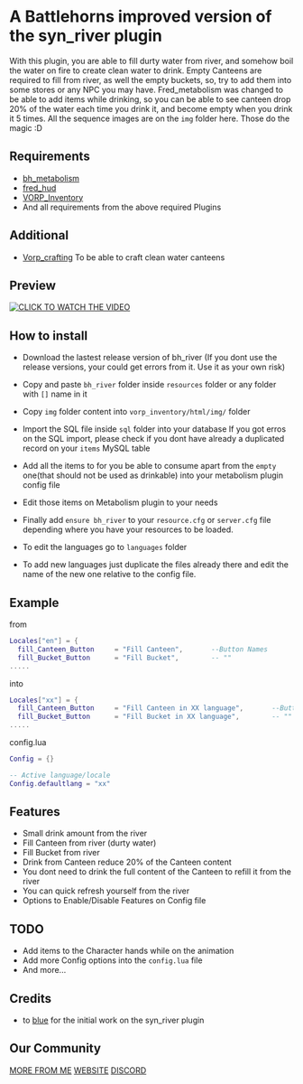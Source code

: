 # A Battlehorns improved version of the syn_river plugin
With this plugin, you are able to fill durty water from river, and somehow boil the water on fire to create clean water to drink.
Empty Canteens are required to fill from river, as well the empty buckets, so, try to add them into some stores or any NPC you may have.
Fred_metabolism was changed to be able to add items while drinking, so you can be able to see canteen drop 20% of the water each time you drink it, and become empty when you drink it 5 times.
All the sequence images are on the ```img``` folder here. Those do the magic :D

## Requirements
- [bh_metabolism](https://github.com/battlehorns3296/bh_metabolism)
- [fred_hud](https://github.com/battlehorns3296/fred_hud)
- [VORP_Inventory](https://github.com/VORPCORE/vorp_inventory-lua)
- And all requirements from the above required Plugins

## Additional
- [Vorp_crafting](https://github.com/VORPCORE/vorp_crafting)
To be able to craft clean water canteens

## Preview

[![CLICK TO WATCH THE VIDEO](https://img.youtube.com/vi/NTYyQLcEcwc/0.jpg)](https://www.youtube.com/watch?v=NTYyQLcEcwc)

## How to install
* Download the lastest release version of bh_river
(If you dont use the release versions, your could get errors from it.
Use it as your own risk)
* Copy and paste ```bh_river``` folder inside ```resources``` folder or any folder with ```[]``` name in it
* Copy ```img``` folder content into ```vorp_inventory/html/img/``` folder
* Import the SQL file inside ```sql``` folder into your database
If you got erros on the SQL import, please check if you dont have already a duplicated record on your ```items``` MySQL table
* Add all the items to for you be able to consume apart from the ```empty``` one(that should not be used as drinkable) into your metabolism plugin config file
* Edit those items on Metabolism plugin to your needs
* Finally add ```ensure bh_river``` to your ```resource.cfg``` or ```server.cfg``` file depending where you have your resources to be loaded.

* To edit the languages go to ```languages``` folder
* To add new languages just duplicate the files already there and edit the name of the new one relative to the config file.

## Example

from
```lua
Locales["en"] = {
  fill_Canteen_Button     = "Fill Canteen",       --Button Names
  fill_Bucket_Button      = "Fill Bucket",        -- ""
.....
```
into
```lua
Locales["xx"] = {
  fill_Canteen_Button     = "Fill Canteen in XX language",       --Button Names
  fill_Bucket_Button      = "Fill Bucket in XX language",        -- ""
.....
```
config.lua
```lua
Config = {}

-- Active language/locale
Config.defaultlang = "xx"
```

## Features
* Small drink amount from the river
* Fill Canteen from river (durty water)
* Fill Bucket from river
* Drink from Canteen reduce 20% of the Canteen content
* You dont need to drink the full content of the Canteen to refill it from the river
* You can quick refresh yourself from the river
* Options to Enable/Disable Features on Config file
## TODO
* Add items to the Character hands while on the animation
* Add more Config options into the ```config.lua``` file
* And more...

## Credits
- to [blue](https://github.com/kamelzarandah) for the initial work on the syn_river plugin

## Our Community
[MORE FROM ME](https://github.com/battlehorns3296)
[WEBSITE](https://www.battlehorns.net) 
[DISCORD](https://discord.gg/59pmYGHEtD) 
